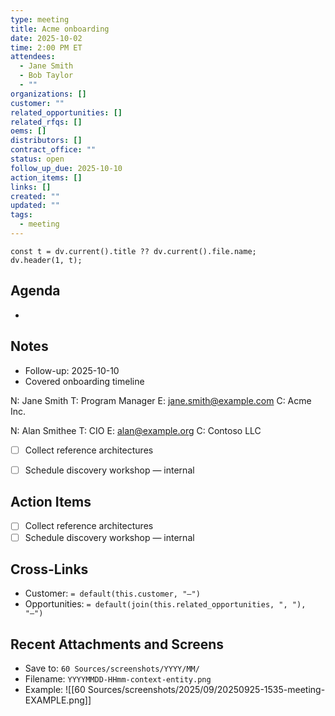```yaml
---
type: meeting
title: Acme onboarding
date: 2025-10-02
time: 2:00 PM ET
attendees:
  - Jane Smith
  - Bob Taylor
  - ""
organizations: []
customer: ""
related_opportunities: []
related_rfqs: []
oems: []
distributors: []
contract_office: ""
status: open
follow_up_due: 2025-10-10
action_items: []
links: []
created: ""
updated: ""
tags:
  - meeting
---
```


```dataviewjs
const t = dv.current().title ?? dv.current().file.name;
dv.header(1, t);
```

## Agenda
-

## Notes
- Follow-up: 2025-10-10
- Covered onboarding timeline

N: Jane Smith
T: Program Manager
E: jane.smith@example.com
C: Acme Inc.

N: Alan Smithee
T: CIO
E: alan@example.org
C: Contoso LLC

- [ ] Collect reference architectures
- [ ] Schedule discovery workshop — internal


## Action Items
- [ ] Collect reference architectures
- [ ] Schedule discovery workshop — internal

## Cross-Links
- Customer: `= default(this.customer, "—")`
- Opportunities: `= default(join(this.related_opportunities, ", "), "—")`

## Recent Attachments and Screens
- Save to: `60 Sources/screenshots/YYYY/MM/`
- Filename: `YYYYMMDD-HHmm-context-entity.png`
- Example: ![[60 Sources/screenshots/2025/09/20250925-1535-meeting-EXAMPLE.png]]

